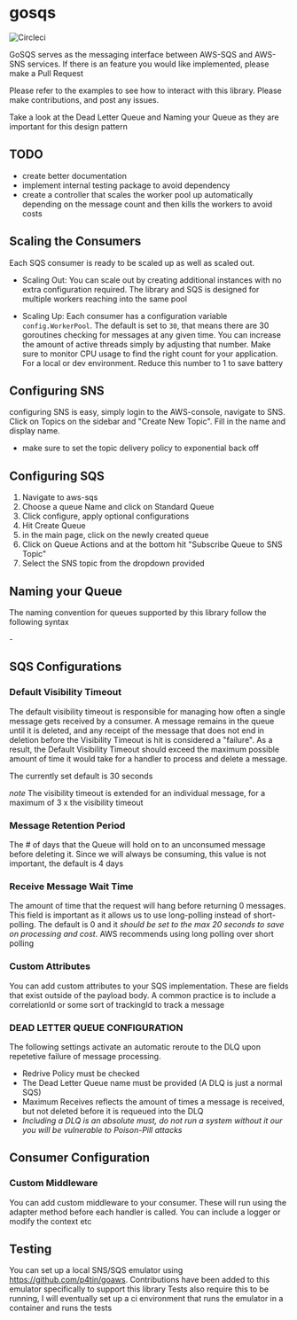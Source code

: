 # gosqs
![Circleci](https://circleci.com/gh/qhenkart/gosqs.svg?style=svg)

GoSQS serves as the messaging interface between AWS-SQS and AWS-SNS services. If there is an feature you would like implemented, please make a Pull Request

Please refer to the examples to see how to interact with this library. Please make contributions, and post any issues.

Take a look at the Dead Letter Queue and Naming your Queue as they are important for this design pattern 

## TODO
- create better documentation
- implement internal testing package to avoid dependency
- create a controller that scales the worker pool up automatically depending on the message count and then kills the workers to avoid costs

## Scaling the Consumers
Each SQS consumer is ready to be scaled up as well as scaled out.

* Scaling Out: You can scale out by creating additional instances with no extra configuration required. The library and SQS is designed for multiple workers reaching into the same pool

* Scaling Up: Each consumer has a configuration variable `config.WorkerPool`. The default is set to `30`, that means there are 30 goroutines checking for messages at any given time. You can increase the amount of active threads simply by adjusting that number. Make sure to monitor CPU usage to find the right count for your application. For a local or dev environment. Reduce this number to 1 to save battery

## Configuring SNS
configuring SNS is easy, simply login to the AWS-console, navigate to SNS. Click on Topics on the sidebar and "Create New Topic". Fill in the name and display name.
* make sure to set the topic delivery policy to exponential back off

## Configuring SQS
1. Navigate to aws-sqs
2. Choose a queue Name and click on Standard Queue
3. Click configure, apply optional configurations
4. Hit Create Queue
5. in the main page, click on the newly created queue
6. Click on Queue Actions and at the bottom hit "Subscribe Queue to SNS Topic"
7. Select the SNS topic from the dropdown provided

## Naming your Queue
The naming convention for queues supported by this library follow the following syntax

<env>-<name>

## SQS Configurations  

### Default Visibility Timeout  
The default visibility timeout is responsible for managing how often a single message gets received by a consumer. A message remains in the queue until it is deleted, and any receipt of the message that does not end in deletion before the Visibility Timeout is hit is considered a "failure". As a result, the Default Visibility Timeout should exceed the maximum possible amount of time it would take for a handler to process and delete a message.  

The currently set default is 30 seconds

*note* The visibility timeout is extended for an individual message, for a maximum of 3 x the visibility timeout

### Message Retention Period
The # of days that the Queue will hold on to an unconsumed message before deleting it. Since we will always be consuming, this value is not important, the default is 4 days

### Receive Message Wait Time
The amount of time that the request will hang before returning 0 messages. This field is important as it allows us to use long-polling instead of short-polling. The default is 0 and it *should be set to the max 20 seconds to save on processing and cost*. AWS recommends using long polling over short polling

### Custom Attributes
You can add custom attributes to your SQS implementation. These are fields that exist outside of the payload body. A common practice is to include a correlationId or some sort of trackingId to track a message


### DEAD LETTER QUEUE CONFIGURATION
The following settings activate an automatic reroute to the DLQ upon repetetive failure of message processing.
* Redrive Policy must be checked
* The Dead Letter Queue name must be provided (A DLQ is just a normal SQS)
* Maximum Receives reflects the amount of times a message is received, but not deleted before it is requeued into the DLQ  
* *Including a DLQ is an absolute must, do not run a system without it our you will be vulnerable to Poison-Pill attacks*

## Consumer Configuration

### Custom Middleware
You can add custom middleware to your consumer. These will run using the adapter method before each handler is called. You can include a logger or modify the context etc

## Testing
You can set up a local SNS/SQS emulator using https://github.com/p4tin/goaws. Contributions have been added to this emulator specifically to support this library
Tests also require this to be running, I will eventually set up a ci environment that runs the emulator in a container and runs the tests

